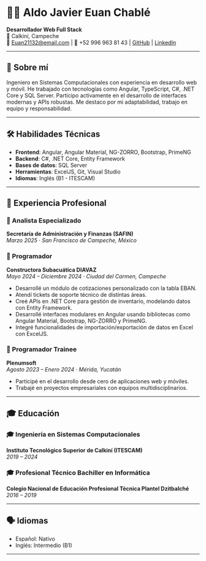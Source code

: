 # 👨‍💻 Aldo Javier Euan Chablé  

**Desarrollador Web Full Stack**  
📍 Calkiní, Campeche  
📧 Euan21132@email.com | 📱 +52 996 963 81 43  | [GitHub](https://github.com/AldoEuan) | [LinkedIn](www.linkedin.com/in/aldo-javier-euan-chable-458605234)

---

## 📝 Sobre mí

Ingeniero en Sistemas Computacionales con experiencia en desarrollo web y móvil. He trabajado con tecnologías como Angular, TypeScript, C#, .NET Core y SQL Server. Participo activamente en el desarrollo de interfaces modernas y APIs robustas. Me destaco por mi adaptabilidad, trabajo en equipo y responsabilidad.

---


## 🛠️ Habilidades Técnicas

- **Frontend**: Angular, Angular Material, NG-ZORRO, Bootstrap, PrimeNG  
- **Backend**: C#, .NET Core, Entity Framework  
- **Bases de datos**: SQL Server  
- **Herramientas**: ExcelJS, Git, Visual Studio  
- **Idiomas**: Inglés (B1 - ITESCAM)

---

## 💼 Experiencia Profesional

### 💼 Analista Especializado  
**Secretaría de Administración y Finanzas (SAFIN)**  
_Marzo 2025 · San Francisco de Campeche, México_

### 💼 Programador    
**Constructora Subacuática DIAVAZ**  
_Mayo 2024 – Diciembre 2024 · Ciudad del Carmen, Campeche_

- Desarrollé un módulo de cotizaciones personalizado con la tabla EBAN.
- Atendí tickets de soporte técnico de distintas áreas.
- Creé APIs en .NET Core para gestión de inventario, modelando datos con Entity Framework.
- Desarrollé interfaces modulares en Angular usando bibliotecas como Angular Material, Bootstrap, NG-ZORRO y PrimeNG.
- Integré funcionalidades de importación/exportación de datos en Excel con ExcelJS.

### 💼 Programador Trainee  
**Plenumsoft**  
_Agosto 2023 – Enero 2024 · Mérida, Yucatán_

- Participé en el desarrollo desde cero de aplicaciones web y móviles.
- Trabajé en proyectos empresariales con equipos multidisciplinarios.
---


## 🎓 Educación

### 🎓 Ingeniería en Sistemas Computacionales  
**Instituto Tecnológico Superior de Calkiní (ITESCAM)**  
_2019 – 2024_

### 🎓 Profesional Técnico Bachiller en Informática  
**Colegio Nacional de Educación Profesional Técnica Plantel Dzitbalché**  
_2016 – 2019_

---

 

## 🗣️ Idiomas

- Español: Nativo  
- Inglés: Intermedio (B1)

---


